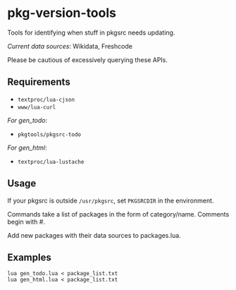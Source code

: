 # pkg-version-tools

Tools for identifying when stuff in pkgsrc needs updating.

*Current data sources*: Wikidata, Freshcode

Please be cautious of excessively querying these APIs.

Requirements
------------

* `textproc/lua-cjson`
* `www/lua-curl`

*For gen_todo*:

* `pkgtools/pkgsrc-todo`

*For gen_html*:

* `textproc/lua-lustache`

Usage
-----

If your pkgsrc is outside `/usr/pkgsrc`, set `PKGSRCDIR` in the environment.

Commands take a list of packages in the form of category/name. Comments begin with #.

Add new packages with their data sources to packages.lua.

Examples
--------

```
lua gen_todo.lua < package_list.txt
lua gen_html.lua < package_list.txt
```

